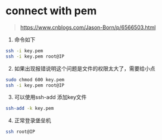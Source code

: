 # connect with pem
> https://www.cnblogs.com/Jason-Born/p/6566503.html

1. 命令如下
```bash
ssh -i key.pem 
ssh -i key.pem root@IP
```

2. 如果出现报错说明这个问题是文件的权限太大了，需要给小点 
```bash
sudo chmod 600 key.pem 
ssh -i key.pem root@IP
```

3. 可以使用ssh-add 添加key文件
```bash
ssh-add -k key.pem  
```

4. 正常登录堡垒机
```bash
ssh root@IP
```
